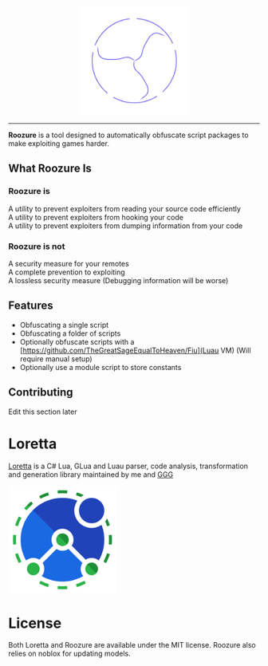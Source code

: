 <div align="center">
    <a href="https://github.com/TheGreatSageEqualToHeaven/Roozure"><img src="https://github.com/TheGreatSageEqualToHeaven/Roozure/blob/main/Logo.png" height="217" /></a>
</div>

<hr />

**Roozure** is a tool designed to automatically obfuscate script packages to make exploiting games harder.

## What Roozure Is
### **Roozure is**

<div>A utility to prevent exploiters from reading your source code efficiently</div>
<div>A utility to prevent exploiters from hooking your code </div>
<div>A utility to prevent exploiters from dumping information from your code</div>

### **Roozure is not**

<div>A security measure for your remotes</div>
<div>A complete prevention to exploiting</div>
<div>A lossless security measure (Debugging information will be worse)</div>

## Features

* Obfuscating a single script
* Obfuscating a folder of scripts
* Optionally obfuscate scripts with a [https://github.com/TheGreatSageEqualToHeaven/Fiu](Luau VM) (Will require manual setup)
* Optionally use a module script to store constants

## Contributing
Edit this section later

# Loretta
[Loretta](https://github.com/LorettaDevs/Loretta/) is a C# Lua, GLua and Luau parser, code analysis, transformation and generation library maintained by me and [GGG](https://github.com/GGG-KILLER)

<div align="left">
    <a href="https://github.com/LorettaDevs/Loretta/"><img src="https://github.com/LorettaDevs/Graphics/blob/main/logo.svg" height="217" /></a>
</div>

# License
Both Loretta and Roozure are available under the MIT license.
Roozure also relies on noblox for updating models.
